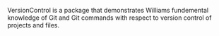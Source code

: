 VersionControl is a package that demonstrates Williams fundemental knowledge of Git and Git commands with respect to version control of projects and files. 
